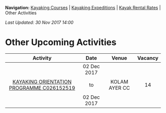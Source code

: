 **Navigation:** [Kayaking Courses](index) &#124; [Kayaking Expeditions](expedition) &#124; [Kayak Rental Rates](rental) &#124; Other Activities

_Last Updated: 30 Nov 2017 14:00_
# Other Upcoming Activities

Activity | Date | Venue | Vacancy
:---:|:---:|:---:|:---:
[KAYAKING ORIENTATION PROGRAMME C026152519](https://www.onepa.sg/class/details/c026152519)|02 Dec 2017<br/><br/>to<br/><br/>02 Dec 2017|KOLAM AYER CC|14

